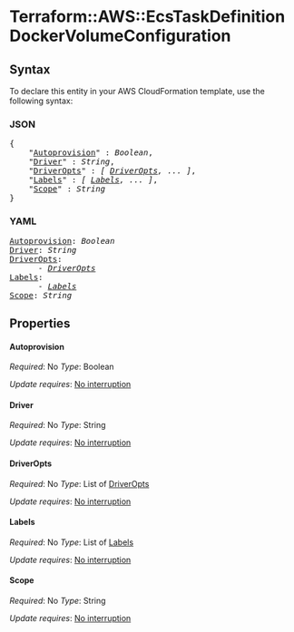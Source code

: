 # Terraform::AWS::EcsTaskDefinition DockerVolumeConfiguration

## Syntax

To declare this entity in your AWS CloudFormation template, use the following syntax:

### JSON

<pre>
{
    "<a href="#autoprovision" title="Autoprovision">Autoprovision</a>" : <i>Boolean</i>,
    "<a href="#driver" title="Driver">Driver</a>" : <i>String</i>,
    "<a href="#driveropts" title="DriverOpts">DriverOpts</a>" : <i>[ <a href="dockervolumeconfiguration-driveropts.md">DriverOpts</a>, ... ]</i>,
    "<a href="#labels" title="Labels">Labels</a>" : <i>[ <a href="dockervolumeconfiguration-labels.md">Labels</a>, ... ]</i>,
    "<a href="#scope" title="Scope">Scope</a>" : <i>String</i>
}
</pre>

### YAML

<pre>
<a href="#autoprovision" title="Autoprovision">Autoprovision</a>: <i>Boolean</i>
<a href="#driver" title="Driver">Driver</a>: <i>String</i>
<a href="#driveropts" title="DriverOpts">DriverOpts</a>: <i>
      - <a href="dockervolumeconfiguration-driveropts.md">DriverOpts</a></i>
<a href="#labels" title="Labels">Labels</a>: <i>
      - <a href="dockervolumeconfiguration-labels.md">Labels</a></i>
<a href="#scope" title="Scope">Scope</a>: <i>String</i>
</pre>

## Properties

#### Autoprovision

_Required_: No
_Type_: Boolean

_Update requires_: [No interruption](https://docs.aws.amazon.com/AWSCloudFormation/latest/UserGuide/using-cfn-updating-stacks-update-behaviors.html#update-no-interrupt)

#### Driver

_Required_: No
_Type_: String

_Update requires_: [No interruption](https://docs.aws.amazon.com/AWSCloudFormation/latest/UserGuide/using-cfn-updating-stacks-update-behaviors.html#update-no-interrupt)

#### DriverOpts

_Required_: No
_Type_: List of <a href="dockervolumeconfiguration-driveropts.md">DriverOpts</a>

_Update requires_: [No interruption](https://docs.aws.amazon.com/AWSCloudFormation/latest/UserGuide/using-cfn-updating-stacks-update-behaviors.html#update-no-interrupt)

#### Labels

_Required_: No
_Type_: List of <a href="dockervolumeconfiguration-labels.md">Labels</a>

_Update requires_: [No interruption](https://docs.aws.amazon.com/AWSCloudFormation/latest/UserGuide/using-cfn-updating-stacks-update-behaviors.html#update-no-interrupt)

#### Scope

_Required_: No
_Type_: String

_Update requires_: [No interruption](https://docs.aws.amazon.com/AWSCloudFormation/latest/UserGuide/using-cfn-updating-stacks-update-behaviors.html#update-no-interrupt)

